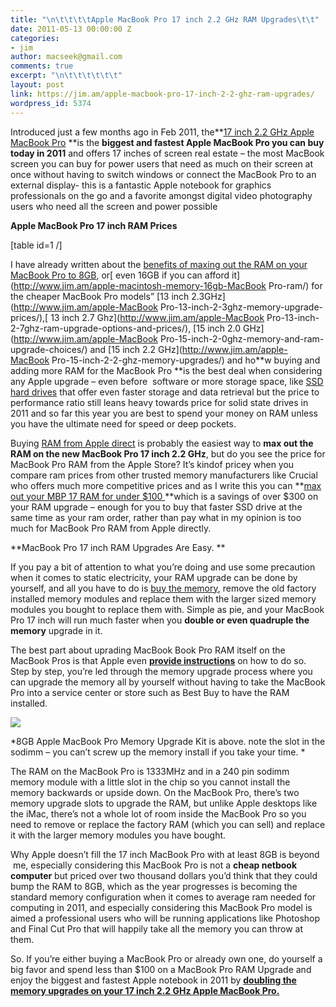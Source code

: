 ```yaml
---
title: "\n\t\t\t\tApple MacBook Pro 17 inch 2.2 GHz RAM Upgrades\t\t"
date: 2011-05-13 00:00:00 Z
categories:
- jim
author: macseek@gmail.com
comments: true
excerpt: "\n\t\t\t\t\t\t"
layout: post
link: https://jim.am/apple-macbook-pro-17-inch-2-2-ghz-ram-upgrades/
wordpress_id: 5374
---
```


Introduced just a few months ago in Feb 2011, the**[17 inch 2.2 GHz Apple MacBook Pro](http://www.amazon.com/gp/product/B002C74D7A/ref=as_li_ss_tl?ie=UTF8&tag=ramseeker-20&linkCode=as2&camp=217145&creative=399349&creativeASIN=B002C74D7A) **is the **biggest and fastest Apple MacBook Pro you can buy today in 2011** and offers 17 inches of screen real estate – the most MacBook screen you can buy for power users that need as much on their screen at once without having to switch windows or connect the MacBook Pro to an external display- this is a fantastic Apple notebook for graphics professionals on the go and a favorite amongst digital video photography users who need all the screen and power possible




**Apple MacBook Pro 17 inch RAM Prices**




[table id=1 /]




I have already written about the [benefits of maxing out the RAM on your MacBook Pro to 8GB](http://www.jim.am/upgrade-MacBook-to-8gb-ram/), or[ even 16GB if you can afford it](http://www.jim.am/apple-macintosh-memory-16gb-MacBook Pro-ram/) for the cheaper MacBook Pro models” [13 inch 2.3GHz](http://www.jim.am/apple-MacBook Pro-13-inch-2-3ghz-memory-upgrade-prices/),[ 13 inch 2.7 Ghz](http://www.jim.am/apple-MacBook Pro-13-inch-2-7ghz-ram-upgrade-options-and-prices/), [15 inch 2.0 GHz](http://www.jim.am/apple-MacBook Pro-15-inch-2-0ghz-memory-and-ram-upgrade-choices/) and [15 inch 2.2 GHz](http://www.jim.am/apple-MacBook Pro-15-inch-2-2-ghz-memory-upgrades/) and ho**w buying and adding more RAM for the MacBook Pro **is the best deal when considering any Apple upgrade – even before  software or more storage space, like [SSD hard drives](http://www.jim.am/best-ssd-hard-drives-for-2011/) that offer even faster storage and data retrieval but the price to performance ratio still leans heavy towards price for solid state drives in 2011 and so far this year you are best to spend your money on RAM unless you have the ultimate need for speed or deep pockets.




Buying [RAM from Apple direct](http://store.apple.com) is probably the easiest way to **max out the RAM on the new MacBook Pro 17 inch 2.2 GHz**, but do you see the price for MacBook Pro RAM from the Apple Store? It’s kindof pricey when you compare ram prices from other trusted memory manufacturers like Crucial who offers much more competitive prices and as I write this you can **[max out your MBP 17 RAM for under $100 ](http://www.tkqlhce.com/click-1548159-10273954?url=http%3A%2F%2Fwww.crucial.com%2Fstore%2Faffiliateredirect.asp%3Fimodule%3DCT2KIT51264BC1339%26aid%3D10273954%26cid%3D777292%26subid%3D890%26PRS%3Duscj&cjsku=CT2KIT51264BC1339)**which is a savings of over $300 on your RAM upgrade – enough for you to buy that faster SSD drive at the same time as your ram order, rather than pay what in my opinion is too much for MacBook Pro RAM from Apple directly.




**MacBook Pro 17 inch RAM Upgrades Are Easy. **




If you pay a bit of attention to what you’re doing and use some precaution when it comes to static electricity, your RAM upgrade can be done by yourself, and all you have to do is [buy the memory](http://www.jim.am), remove the old factory installed memory modules and replace them with the larger sized memory modules you bought to replace them with. Simple as pie, and your MacBook Pro 17 inch will run much faster when you **double or even quadruple the memory** upgrade in it.




The best part about uprading MacBook Book Pro RAM itself on the MacBook Pros is that Apple even **[provide instructions](http://support.apple.com/kb/HT1270)** on how to do so. Step by step, you’re led through the memory upgrade process where you can upgrade the memory all by yourself without having to take the MacBook Pro into a service center or store such as Best Buy to have the RAM installed.




[![](http://ecx.images-amazon.com/images/I/51pi-7HjvPL._SL500_AA300_.jpg)](http://www.amazon.com/gp/product/B001MX5YWI/ref=as_li_ss_tl?ie=UTF8&tag=ramseeker-20&linkCode=as2&camp=217145&creative=399349&creativeASIN=B001MX5YWI)




*8GB Apple MacBook Pro Memory Upgrade Kit is above. note the slot in the sodimm – you can’t screw up the memory install if you take your time. *




The RAM on the MacBook Pro is 1333MHz and in a 240 pin sodimm memory module with a little slot in the chip so you cannot install the memory backwards or upside down. On the MacBook Pro, there’s two memory upgrade slots to upgrade the RAM, but unlike Apple desktops like the iMac, there’s not a whole lot of room inside the MacBook Pro so you need to remove or replace the factory RAM (which you can sell) and replace it with the larger memory modules you have bought.




Why Apple doesn’t fill the 17 inch MacBook Pro with at least 8GB is beyond  me, especially considering this MacBook Pro is not a **cheap netbook computer** but priced over two thousand dollars you’d think that they could bump the RAM to 8GB, which as the year progresses is becoming the standard memory configuration when it comes to average ram needed for computing in 2011, and especially considering this MacBook Pro model is aimed a professional users who will be running applications like Photoshop and Final Cut Pro that will happily take all the memory you can throw at them.




So. If you’re either buying a MacBook Pro or already own one, do yourself a big favor and spend less than $100 on a MacBook Pro RAM Upgrade and enjoy the biggest and fastest Apple notebook in 2011 by **[doubling the memory upgrades on your 17 inch 2.2 GHz Apple MacBook Pro.](http://www.tkqlhce.com/click-1548159-10273954?url=http%3A%2F%2Fwww.crucial.com%2Fstore%2Faffiliateredirect.asp%3Fimodule%3DCT2KIT51264BC1339%26aid%3D10273954%26cid%3D777292%26subid%3D890%26PRS%3Duscj&cjsku=CT2KIT51264BC1339)**


		
